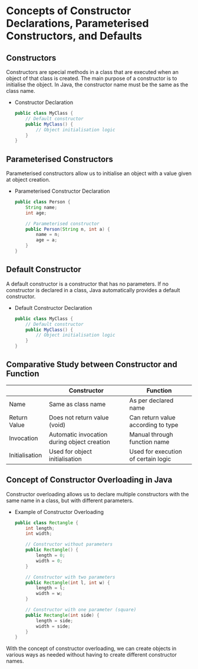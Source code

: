 # Concepts of Constructor Declarations, Parameterised Constructors, and Defaults

## Constructors

Constructors are special methods in a class that are executed when an object of that class is created. The main purpose of a constructor is to initialise the object. In Java, the constructor name must be the same as the class name.

- Constructor Declaration

    ```java
    public class MyClass {
        // Default constructor
        public MyClass() {
            // Object initialisation logic
        }
    }
    ```

## Parameterised Constructors

Parameterised constructors allow us to initialise an object with a value given at object creation.

- Parameterised Constructor Declaration

    ```java
    public class Person {
        String name;
        int age;

        // Parameterised constructor
        public Person(String n, int a) {
            name = n;
            age = a;
        }
    }
    ```

## Default Constructor

A default constructor is a constructor that has no parameters. If no constructor is declared in a class, Java automatically provides a default constructor.

- Default Constructor Declaration

    ```java
    public class MyClass {
        // Default constructor
        public MyClass() {
            // Object initialisation logic
        }
    }
    ```

## Comparative Study between Constructor and Function

| |Constructor| Function|
|---|---|---|
|Name | Same as class name |As per declared name|
|Return Value | Does not return value (void) |Can return value according to type|
|Invocation |Automatic invocation during object creation |Manual through function name|
|Initialisation | Used for object initialisation |Used for execution of certain logic|

## Concept of Constructor Overloading in Java

Constructor overloading allows us to declare multiple constructors with the same name in a class, but with different parameters.

- Example of Constructor Overloading

    ```java
    public class Rectangle {
        int length;
        int width;

        // Constructor without parameters
        public Rectangle() {
            length = 0;
            width = 0;
        }

        // Constructor with two parameters
        public Rectangle(int l, int w) {
            length = l;
            width = w;
        }

        // Constructor with one parameter (square)
        public Rectangle(int side) {
            length = side;
            width = side;
        }
    }
    ```

With the concept of constructor overloading, we can create objects in various ways as needed without having to create different constructor names.
